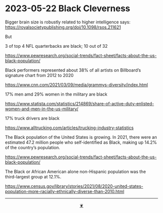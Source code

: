 # 2023-05-22 Black Cleverness

Bigger brain size is robustly related to higher intelligence says:
https://royalsocietypublishing.org/doi/10.1098/rsos.211621

But

3 of top 4 NFL quarterbacks are black; 10 out of 32

https://www.pewresearch.org/social-trends/fact-sheet/facts-about-the-us-black-population/

Black performers represented about 38% of all artists on Billboard’s signature chart from 2012 to 2020

https://www.cnn.com/2021/03/09/media/grammys-diversity/index.html

17% men amd 29% women in the military are black

https://www.statista.com/statistics/214869/share-of-active-duty-enlisted-women-and-men-in-the-us-military/

17% truck drivers are black

https://www.alltrucking.com/articles/trucking-industry-statistics

The Black population of the United States is growing. In 2021, there were an estimated 47.2 million people who self-identified as Black, making up 14.2% of the country’s population.

https://www.pewresearch.org/social-trends/fact-sheet/facts-about-the-us-black-population/

The Black or African American alone non-Hispanic population was the third-largest group at 12.1%.

https://www.census.gov/library/stories/2021/08/2020-united-states-population-more-racially-ethnically-diverse-than-2010.html

***

<center title="Hello! Click me to go up to the top" ><a class=aDingbat href=javascript:window.scrollTo(0,0);> ❦ </a></center>
